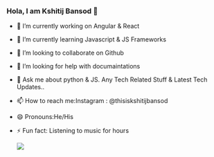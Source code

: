 ### Hola, I am Kshitij Bansod 👋

- 🔭 I’m currently working on Angular & React
- 🌱 I’m currently learning Javascript & JS Frameworks 
- 👯 I’m looking to collaborate on Github
- 🤔 I’m looking for help with documaintations
- 💬 Ask me about python & JS. Any Tech Related Stuff & Latest Tech Updates..
- 📫 How to reach me:Instagram : @thisiskshitijbansod
- 😄 Pronouns:He/His
- ⚡ Fun fact: Listening to music for hours

   <img src="https://github-readme-stats.vercel.app/api?username=kshitij9896&&show_icons=true&title_color=ffffff&icon_color=bb2acf&text_color=daf7dc&bg_color=151515">
